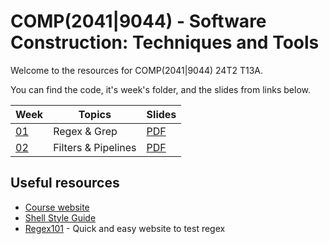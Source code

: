# COMP(2041|9044) - Software Construction: Techniques and Tools

Welcome to the resources for COMP(2041|9044) 24T2 T13A.

You can find the code, it's week's folder, and the slides from links below.

| Week            | Topics              | Slides                                                     |
| --------------- | ------------------- | ---------------------------------------------------------- |
| [01](./week01/) | Regex & Grep        | [PDF](<./week01/COMP(20419044)%20Week%201%20-%2024T2.pdf>) |
| [02](./week02/) | Filters & Pipelines | [PDF](<./week02/COMP(20419044)%20Week%202%20-%2024T2.pdf>) |

## Useful resources

- [Course website](https://cgi.cse.unsw.edu.au/~cs2041/24T2)
- [Shell Style Guide](https://cgi.cse.unsw.edu.au/~cs2041/24T2/resources/shell_style_guide.html)
- [Regex101](https://regex101.com/) - Quick and easy website to test regex
